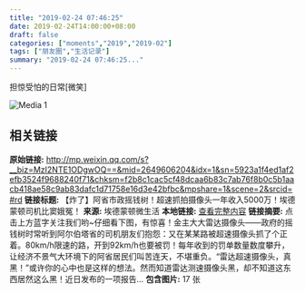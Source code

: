 ```yaml
---
title: "2019-02-24 07:46:25"
date: 2019-02-24T14:00:00+08:00
draft: false
categories: ["moments","2019","2019-02"]
tags: ["朋友圈","生活记录"]
summary: "2019-02-24 07:46:25..."
---
```


担惊受怕的日常[微笑]

![Media 1](/Moments/photos/2019-02-24/201902240746250.jpg)

## 相关链接

**原始链接:** http://mp.weixin.qq.com/s?__biz=MzI2NTE1ODgwOQ==&mid=2649606204&idx=1&sn=5923a1f4ed1af2efb3524f9688240f71&chksm=f2b8c1cac5cf48dcaa6b83c7ab76f8b0c5b1aacb418ae58c9ab83dafc1d71758e16d3e42bfbc&mpshare=1&scene=2&srcid=#rd
**链接标题:** 【炸了】阿省市政摇钱树！超速抓拍摄像头一年收入5000万！埃德蒙顿司机比窦娥冤！
**来源:** 埃德蒙顿微生活
**本地链接:** [查看完整内容](/link_content/2019/02/2019-02-24-4/link_content/)
**链接摘要:** 点击上方蓝字关注我们哟~仔细看下图，有惊喜！金主大大雷达摄像头——政府的摇钱树时常听到阿尔伯塔省的司机朋友们抱怨：又在某某路被超速摄像头抓了个正着。80km/h限速的路，开到92km/h也要被罚！每年收到的罚单数量数度攀升，让经济不景气大环境下的阿省居民们叫苦连天，不堪重负。“雷达超速摄像头，真黑！”或许你的心中也是这样的想法。然而知道雷达测速摄像头黑，却不知道这东西居然这么黑！近日发布的一项报告...
**包含图片:** 17 张

